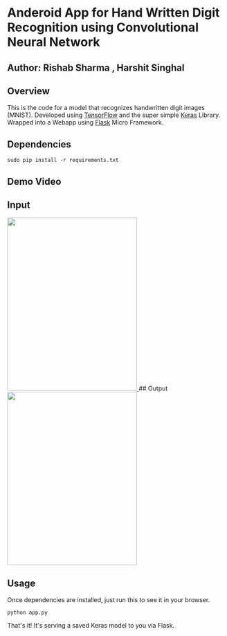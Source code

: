 # Anderoid App for Hand Written Digit Recognition using Convolutional Neural Network

## Author: Rishab Sharma , Harshit Singhal

## Overview

This is the code for a model that recognizes handwritten digit images (MNIST).  Developed using [TensorFlow](https://www.tensorflow.org/) and the super simple [Keras](http://keras.io/) Library. Wrapped into a Webapp using [Flask](http://flask.pocoo.org/) Micro Framework.

## Dependencies

```sudo pip install -r requirements.txt```
## Demo Video
## Input
<a href="https://www.youtube.com/watch?v=f-9PaJe8CPc&feature=youtu.be">
<img src="https://github.com/rishab-sharma/android_to_dl/blob/master/imag2.jpeg" data-canonical-src="https://github.com/rishab-sharma/android_to_dl/blob/master/imag2.jpeg" width="300" height="400" />
</a>
## Output

<img src="https://github.com/rishab-sharma/android_to_dl/blob/master/imag1.jpeg" data-canonical-src="https://github.com/rishab-sharma/android_to_dl/blob/master/imag1.jpeg" width="300" height="400" />


## Usage

Once dependencies are installed, just run this to see it in your browser. 

```python app.py```

That's it! It's serving a saved Keras model to you via Flask. 
